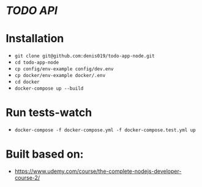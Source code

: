 # *TODO API*

# Installation
 - ```git clone git@github.com:denis019/todo-app-node.git```
 - ```cd todo-app-node```
 - ```cp config/env-example config/dev.env```
 - ```cp docker/env-example docker/.env```
 - ```cd docker```
 - ```docker-compose up --build```
 
 # Run tests-watch
 - ```docker-compose -f docker-compose.yml -f docker-compose.test.yml up```
 
 # Built based on:
 - https://www.udemy.com/course/the-complete-nodejs-developer-course-2/
